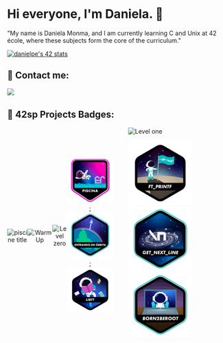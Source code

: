 # Hi everyone, I'm Daniela. 🐥 

"My name is Daniela Monma, and I am currently learning C and Unix at 42 école, where these subjects form the core of the curriculum."

[![danielpe's 42 stats](https://badge.mediaplus.ma/starryblue/danielpe)](https://github.com/oakoudad/badge42)

## 📩 Contact me:

<div align="left" style="display: inline-block">
	<a href="https://www.linkedin.com/in/danielamonma/" target="_blank"><img src="https://img.shields.io/badge/LinkedIn-0077B5?style=for-the-badge&logo=linkedin&logoColor=white" target="_blank"></a>
</div>

## 🏅 42sp Projects Badges:

<div align="center" style="display: flex; gap:35px;">
  <div style="display: flex; align-items: center;">
<img alt="piscine title" src="https://img.shields.io/badge/School-Piscine-skyblue?style=for-the-badge&&logo=42">
<img alt="WarmUp" src="https://img.shields.io/badge/School-WarmUp-skyblue?style=for-the-badge&&logo=42">
<img alt="Level zero" src="https://img.shields.io/badge/School-Level_zero-skyblue?style=for-the-badge&&logo=42">

[![Piscine](./42%20badge/piscina.png)](https://github.com/DanielaMonma/C---Piscine);
[![WarmUp](./42%20badge/phase_onee.png)]();
[![Libft](./42%20badge/libftn.png)](https://github.com/DanielaMonma/Libft.c)
</div>

<div align="left" style="display: inline-block">
<img alt="Level one" src="https://img.shields.io/badge/School-Level one-skyblue?style=for-the-badge&&logo=42">
<div id="Level_one" style="display: inline-block; vertical-align: middle;">

[![Printf](./42%20badge/ft_printfn.png)](loading...)
[![Get next line](./42%20badge/get_next_linee.png)](loading...)
[![Born 2 be root](./42%20badge/born2beroote.png)](loading...)
</div>
</div>
<h2></h2>

